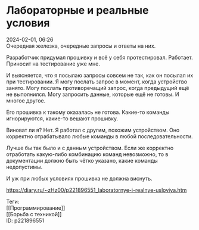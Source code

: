 Лабораторные и реальные условия
================================

   
 2024-02-01, 06:26   
  Очередная железка, очередные запросы и ответы на них.   
   
 Разработчик придумал прошивку и всё у себя протестировал. Работает. Приносит на тестирование уже мне.   
   
 И выясняется, что я посылаю запросы совсем не так, как он посылал их при тестировании. Я могу послать запрос в момент, когда устройство занято. Могу послать противоречащий запрос, когда предыдущий ещё не выполнился. Могу запросить данные, которые ещё не готовы. И многое другое.   
   
 Его прошивка к такому оказалась не готова. Какие-то команды игнорируются, какие-то вешают прошивку.   
   
 Виноват ли я? Нет. Я работал с другим, похожим устройством. Оно корректно отрабатывало любые команды в любой последовательности.   
   
 Лучше бы так было и с данным устройством. Если же корректно отработать какую-либо комбинацию команд невозможно, то в документации должно быть чётко указано, какие команды недопустимы.   
   
 И уж при любых условиях прошивка не должна виснуть.   
    
 <https://diary.ru/~zHz00/p221896551_laboratornye-i-realnye-usloviya.htm>   
   
 Теги:   
 [[Программирование]]   
 [[Борьба с техникой]]   
 ID: p221896551